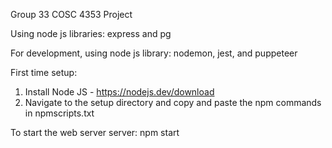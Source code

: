 Group 33 COSC 4353 Project

Using node js libraries: express and pg

For development, using node js library: nodemon, jest, and puppeteer

First time setup:
1. Install Node JS - https://nodejs.dev/download
2. Navigate to the setup directory and copy and paste the npm commands in npmscripts.txt

To start the web server server:
npm start
